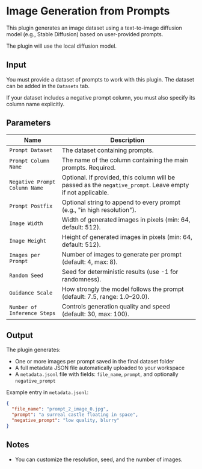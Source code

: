 # Image Generation from Prompts

This plugin generates an image dataset using a text-to-image diffusion model (e.g., Stable Diffusion) based on user-provided prompts. 

The plugin will use the local diffusion model.

## Input

You must provide a dataset of prompts to work with this plugin. The dataset can be added in the `Datasets` tab.

If your dataset includes a negative prompt column, you must also specify its column name explicitly.

## Parameters

| Name | Description |
|------|-------------|
| `Prompt Dataset` | The dataset containing prompts.
| `Prompt Column Name` | The name of the column containing the main prompts. Required. |
| `Negative Prompt Column Name` | Optional. If provided, this column will be passed as the `negative_prompt`. Leave empty if not applicable. |
| `Prompt Postfix` | Optional string to append to every prompt (e.g., "in high resolution"). |
| `Image Width` | Width of generated images in pixels (min: 64, default: 512). |
| `Image Height` | Height of generated images in pixels (min: 64, default: 512). |
| `Images per Prompt` | Number of images to generate per prompt (default: 4, max: 8). |
| `Random Seed` | Seed for deterministic results (use -1 for randomness). |
| `Guidance Scale` | How strongly the model follows the prompt (default: 7.5, range: 1.0–20.0). |
| `Number of Inference Steps` | Controls generation quality and speed (default: 30, max: 100). |

## Output

The plugin generates:
- One or more images per prompt saved in the final dataset folder
- A full metadata JSON file automatically uploaded to your workspace
- A `metadata.jsonl` file with fields: `file_name`, `prompt`, and optionally `negative_prompt`

Example entry in `metadata.jsonl`:
```json
{
  "file_name": "prompt_2_image_0.jpg",
  "prompt": "a surreal castle floating in space",
  "negative_prompt": "low quality, blurry"
}
```

## Notes

- You can customize the resolution, seed, and the number of images.
